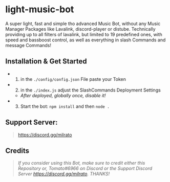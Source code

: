 # light-music-bot
A super light, fast and simple tho advanced Music Bot, without any Music Manager Packages like Lavalink, discord-player or distube. Technically providing up to all filters of lavalink, but limited to 19 predefined ones, with speed and bassboost control, as well as everything in slash Commands and message Commands!

## Installation & Get Started

- 1. in the `./config/config.json` File paste your Token
- 2. in the `./index.js` adjust the SlashCommands Deployment Settings
  - *After deployed, globally once, disable it!*
- 3. Start the bot: `npm install` and then `node .`

## Support Server:

> https://discord.gg/milrato

## Credits

> *If you consider using this Bot, make sure to credit either this Repository or, Tomato#6966 on Discord or the Support Discord Server https://discord.gg/milrato. THANKS!*
